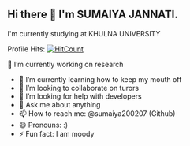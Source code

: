 ## Hi there 👋 I'm SUMAIYA JANNATI. 
I'm currently studying at KHULNA UNIVERSITY

Profile Hits:   [![HitCount](https://hits.dwyl.com/sumaiya200207/sumaiya200207.svg?style=flat-square)](http://hits.dwyl.com/sumaiya200207/sumaiya200207)

🔭 I’m currently working on research
- 🌱 I’m currently learning how to keep my mouth off
- 👯 I’m looking to collaborate on turors
- 🤔 I’m looking for help with developers
- 💬 Ask me about anything
- 📫 How to reach me: @sumaiya200207 (Github)
- 😄 Pronouns: :)
- ⚡ Fun fact: I am moody

